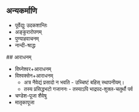 
## अन्यकर्माणि

- पूर्वेद्युः उदकशान्तिः
- अङ्कुरारोपणम्
- पुण्याहवाचनम्
- नान्दी-श्राद्धः

##‌ आराधनम्

- विघ्नेश्वर+आराधनम्
- विश्वक्सेन+आराधनम्
  - अत्र नैवेद्यं प्रसादो न भवति - उच्चिष्टं बहिस् स्थापनीयम्।
  - तस्य प्रसिद्धभटो गजाननः - तस्याऽपि भाद्रपद-शुक्ल-चतुर्थौ पर्व
- चण्डेश-पूजा शैवेषु
- मातृकापूजा
